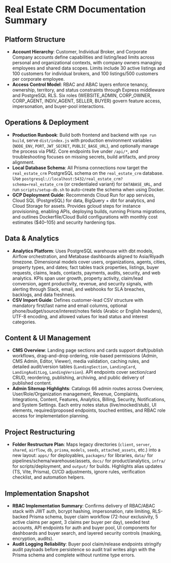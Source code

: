 # Real Estate CRM Documentation Summary

## Platform Structure
- **Account Hierarchy**: Customer, Individual Broker, and Corporate Company accounts define capabilities and listing/lead limits across personal and organizational contexts, with company owners managing employees and shared data scopes. Limits include 30 active listings and 100 customers for individual brokers, and 100 listings/500 customers per corporate employee.
- **Access Control Model**: RBAC and ABAC layers enforce tenancy, ownership, territory, and status constraints through Express middleware and PostgreSQL RLS. Six roles (WEBSITE_ADMIN, CORP_OWNER, CORP_AGENT, INDIV_AGENT, SELLER, BUYER) govern feature access, impersonation, and buyer-pool interactions.

## Operations & Deployment
- **Production Runbook**: Build both frontend and backend with `npm run build`, serve `dist/index.js` with production environment variables (`NODE_ENV`, `PORT`, `JWT_SECRET`, `PUBLIC_BASE_URL`), and optionally manage the process via PM2. Core endpoints live under `/api/*`, and troubleshooting focuses on missing secrets, build artifacts, and proxy alignment.
- **Local Database Schema**: All Prisma connections now target the `real_estate_crm` PostgreSQL schema on the `real_estate_crm` database. Use `postgresql://localhost:5432/real_estate_crm?schema=real_estate_crm` (or credentialed variant) for `DATABASE_URL`, and run `scripts/setup-db.sh` to auto-create the schema when using Docker.
- **GCP Deployment Guide**: Recommends Cloud Run for app services, Cloud SQL (PostgreSQL) for data, BigQuery + dbt for analytics, and Cloud Storage for assets. Provides gcloud steps for instance provisioning, enabling APIs, deploying builds, running Prisma migrations, and outlines Dockerfile/Cloud Build configurations with monthly cost estimates ($40–105) and security hardening tips.

## Data & Analytics
- **Analytics Platform**: Uses PostgreSQL warehouse with dbt models, Airflow orchestration, and Metabase dashboards aligned to Asia/Riyadh timezone. Dimensional models cover users, organizations, agents, cities, property types, and dates; fact tables track properties, listings, buyer requests, claims, leads, contacts, payments, audits, security, and web analytics. KPIs span user growth, property activity, claim/lead conversion, agent productivity, revenue, and security signals, with alerting through Slack, email, and webhooks for SLA breaches, backlogs, and data freshness.
- **CSV Import Guide**: Defines customer-lead CSV structure with mandatory first/last name and email columns, optional phone/budget/source/interest/notes fields (Arabic or English headers), UTF-8 encoding, and allowed values for lead status and interest categories.

## Content & UI Management
- **CMS Overview**: Landing page sections and cards support draft/publish workflows, drag-and-drop ordering, role-based permissions (Admin, CMS Admin, Editor, Viewer), media validation, caching rules, and detailed audit/version tables (`LandingSection`, `LandingCard`, `LandingAuditLog`, `LandingVersion`). API endpoints cover section/card CRUD, reordering, publishing, archiving, and public delivery of published content.
- **Admin Sitemap Highlights**: Catalogs 66 admin routes across Overview, User/Role/Organization management, Revenue, Complaints, Integrations, Content, Features, Analytics, Billing, Security, Notifications, and System Settings. Each entry notes status (live/mocked/stub), UI elements, required/proposed endpoints, touched entities, and RBAC role access for implementation planning.

## Project Restructuring
- **Folder Restructure Plan**: Maps legacy directories (`client`, `server`, `shared`, `airflow`, `db`, `prisma`, `models`, `seeds`, `attached_assets`, etc.) into a new layout: `apps/` for deployables, `packages/` for libraries, `data/` for pipelines/schema/warehouse/assets, `docs/` for product/analytics, `infra/` for scripts/deployment, and `output/` for builds. Highlights alias updates (TS, Vite, Prisma), CI/CD adjustments, ignore rules, verification checklist, and automation helpers.

## Implementation Snapshot
- **RBAC Implementation Summary**: Confirms delivery of RBAC/ABAC stack with JWT auth, bcrypt hashing, impersonation, rate limiting, RLS-backed Prisma schema, buyer claim workflow (72-hour exclusivity, 5 active claims per agent, 3 claims per buyer per day), seeded test accounts, API endpoints for auth and buyer pool, UI components for dashboards and buyer search, and layered security controls (masking, encryption, audits).
- **Audit Logging Reliability**: Buyer pool claim/release endpoints stringify audit payloads before persistence so audit trail writes align with the Prisma schema and complete without runtime type errors.

